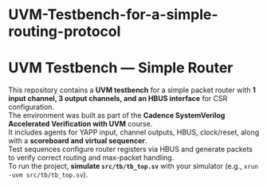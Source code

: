 # UVM-Testbench-for-a-simple-routing-protocol
# UVM Testbench — Simple Router

This repository contains a **UVM testbench** for a simple packet router with **1 input channel, 3 output channels, and an HBUS interface** for CSR configuration.  
The environment was built as part of the **Cadence SystemVerilog Accelerated Verification with UVM** course.  
It includes agents for YAPP input, channel outputs, HBUS, clock/reset, along with a **scoreboard and virtual sequencer**.  
Test sequences configure router registers via HBUS and generate packets to verify correct routing and max-packet handling.  
To run the project, **simulate `src/tb/tb_top.sv`** with your simulator (e.g., `xrun -uvm src/tb/tb_top.sv`).  
